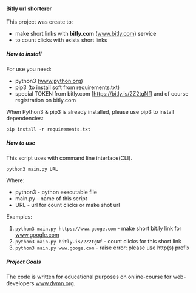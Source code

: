 #### Bitly url shorterer

This project was create to:
 - make short links with **bitly.com** (www.bitly.com) service
 - to count clicks with exists short links 

##### How to install

For use you need:
- python3 (www.python.org)
- pip3 (to install soft from requirements.txt)
- special TOKEN from bitly.com [https://bitly.is/2Z2tgNf] and of course registration on bitly.com

When Python3 & pip3 is already installed, please use pip3 to install dependencies:

`pip install -r requirements.txt`

##### How to use

This script uses with command line interface(CLI).

`python3 main.py URL`

Where:
- python3 - python executable file
- main.py - name of this script
- URL - url for count clicks or make shot url

Examples:

1. `python3 main.py https://www.googe.com` - make short bit.ly link for www.google.com
2. `python3 main.py bitly.is/2Z2tgNf` - count clicks for this short link
3. `python3 main.py www.googe.com` - raise error: please use http(s) prefix

##### Project Goals

The code is written for educational purposes on online-course for web-developers www.dvmn.org.
